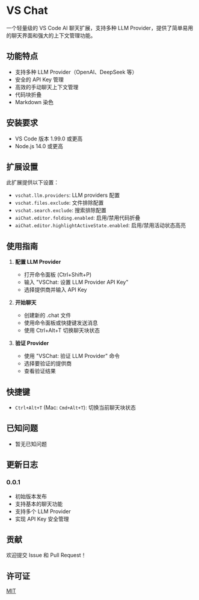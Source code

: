 # VS Chat

一个轻量级的 VS Code AI 聊天扩展，支持多种 LLM Provider，提供了简单易用的聊天界面和强大的上下文管理功能。

## 功能特点

- 支持多种 LLM Provider（OpenAI、DeepSeek 等）
- 安全的 API Key 管理
- 高效的手动聊天上下文管理
- 代码块折叠
- Markdown 染色

## 安装要求

- VS Code 版本 1.99.0 或更高
- Node.js 14.0 或更高

## 扩展设置

此扩展提供以下设置：

* `vschat.llm.providers`: LLM providers 配置
* `vschat.files.exclude`: 文件排除配置
* `vschat.search.exclude`: 搜索排除配置
* `aiChat.editor.folding.enabled`: 启用/禁用代码折叠
* `aiChat.editor.highlightActiveState.enabled`: 启用/禁用活动状态高亮

## 使用指南

1. **配置 LLM Provider**
   - 打开命令面板 (Ctrl+Shift+P)
   - 输入 "VSChat: 设置 LLM Provider API Key"
   - 选择提供商并输入 API Key

2. **开始聊天**
   - 创建新的 .chat 文件
   - 使用命令面板或快捷键发送消息
   - 使用 Ctrl+Alt+T 切换聊天块状态

3. **验证 Provider**
   - 使用 "VSChat: 验证 LLM Provider" 命令
   - 选择要验证的提供商
   - 查看验证结果

## 快捷键

- `Ctrl+Alt+T` (Mac: `Cmd+Alt+T`): 切换当前聊天块状态

## 已知问题

- 暂无已知问题

## 更新日志

### 0.0.1

- 初始版本发布
- 支持基本的聊天功能
- 支持多个 LLM Provider
- 实现 API Key 安全管理

## 贡献

欢迎提交 Issue 和 Pull Request！

## 许可证

[MIT](LICENSE)
